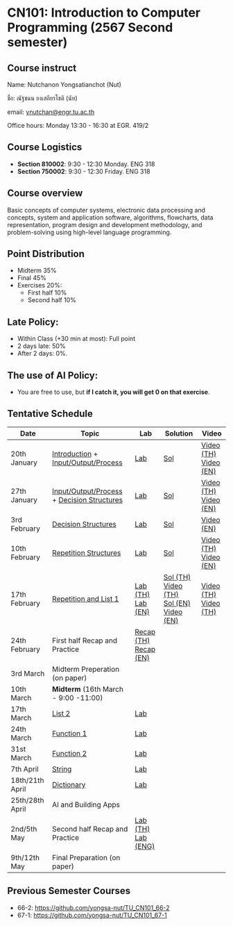 # CN101: Introduction to Computer Programming (2567 Second semester)

## Course instruct

Name: Nutchanon Yongsatianchot (Nut)

ชื่อ: ณัฐชนน ยงเสถียรโชติ (นัท)

email: ynutchan@engr.tu.ac.th

Office hours: Monday 13:30 - 16:30 at EGR. 419/2

## Course Logistics

- **Section 810002**: 9:30 - 12:30 Monday. ENG 318
- **Section 750002**: 9:30 - 12:30 Friday. ENG 318

## Course overview 
Basic concepts of computer systems, electronic data processing and concepts, system and application software, algorithms, flowcharts, data representation, program design and development methodology, and problem-solving using high-level language programming. 

## Point Distribution

- Midterm 35%
- Final 45%
- Exercises 20%:
  - First half 10%
  - Second half 10%

## Late Policy:
- Within Class (+30 min at most): Full point
- 2 days late: 50%
- After 2 days: 0%.

## The use of AI Policy:
- You are free to use, but **if I catch it, you will get 0 on that exercise**. 

## Tentative Schedule

|   Date  |  Topic  |  Lab  |  Solution | Video |
| ------- | ------- |  --------  | ----- | -------- |
| 20th January  | [Introduction](https://docs.google.com/presentation/d/1Qk_ynF9SxL73jiz2Nd5MouzB44k1Quc9pm4GIHw9dMU/edit?usp=sharing) + [Input/Output/Process](https://colab.research.google.com/github/yongsa-nut/TU_CN101_67-1/blob/main/Chapter_2_Input_Processing_and_Output.ipynb)          | [Lab](https://colab.research.google.com/github/yongsa-nut/TU_CN101_672/blob/main/Input_Output_Lab.ipynb)    | [Sol](https://colab.research.google.com/github/yongsa-nut/TU_CN101_67-2/blob/main/Input_Output_Lab_(sol).ipynb)      | [Video (TH)](https://tuipied-my.sharepoint.com/:v:/g/personal/nutchany_tu_ac_th/EZGukUfArB9KjtPuuLMEVlsBZ3cnSHmAzVT-O01VdRjWkw?e=YZwI7n&nav=eyJyZWZlcnJhbEluZm8iOnsicmVmZXJyYWxBcHAiOiJTdHJlYW1XZWJBcHAiLCJyZWZlcnJhbFZpZXciOiJTaGFyZURpYWxvZy1MaW5rIiwicmVmZXJyYWxBcHBQbGF0Zm9ybSI6IldlYiIsInJlZmVycmFsTW9kZSI6InZpZXcifX0%3D) <br> [Video (EN)](https://tuipied-my.sharepoint.com/:v:/g/personal/nutchany_tu_ac_th/EVUTtfkkntJMjhVc2G63tX8BgFzayhSIV37Pd1PTiMdizQ?e=V6qUlo&nav=eyJyZWZlcnJhbEluZm8iOnsicmVmZXJyYWxBcHAiOiJTdHJlYW1XZWJBcHAiLCJyZWZlcnJhbFZpZXciOiJTaGFyZURpYWxvZy1MaW5rIiwicmVmZXJyYWxBcHBQbGF0Zm9ybSI6IldlYiIsInJlZmVycmFsTW9kZSI6InZpZXcifX0%3D)      |
| 27th January  | [Input/Output/Process](https://colab.research.google.com/github/yongsa-nut/TU_CN101_67-1/blob/main/Chapter_2_Input_Processing_and_Output.ipynb) + [Decision Structures](https://colab.research.google.com/github/yongsa-nut/TU_CN101_67-1/blob/main/Chapter_3_Decision_Structures_and_Boolean_Logic.ipynb)   | [Lab](https://colab.research.google.com/github/yongsa-nut/TU_CN101_67-2/blob/main/Input_Output_Condition_Lab.ipynb)      | [Sol](https://colab.research.google.com/github/yongsa-nut/TU_CN101_67-2/blob/main/Input_Output_Condition_Lab_(sol).ipynb)     | [Video (TH)](https://tuipied.sharepoint.com/:v:/s/Section_ADAA5AF6-2A28-4898-BB07-0A330BECAF63/ESWDfjV3_2BDgCoESAYootsBK-_YhOplTUYTFe7Fq7LM8g?nav=eyJyZWZlcnJhbEluZm8iOnsicmVmZXJyYWxBcHAiOiJTdHJlYW1XZWJBcHAiLCJyZWZlcnJhbFZpZXciOiJTaGFyZURpYWxvZy1MaW5rIiwicmVmZXJyYWxBcHBQbGF0Zm9ybSI6IldlYiIsInJlZmVycmFsTW9kZSI6InZpZXcifX0%3D&e=hxtpIS) <br> [Video (EN)](https://tuipied.sharepoint.com/:v:/s/Section_BE494142-E1C1-4608-9FD6-DD719B727F4A/EXa6nNIg0t5NlpZ7w0ZyP8IByqiSQsWGrRU1xflxkWRfhw?nav=eyJyZWZlcnJhbEluZm8iOnsicmVmZXJyYWxBcHAiOiJTdHJlYW1XZWJBcHAiLCJyZWZlcnJhbFZpZXciOiJTaGFyZURpYWxvZy1MaW5rIiwicmVmZXJyYWxBcHBQbGF0Zm9ybSI6IldlYiIsInJlZmVycmFsTW9kZSI6InZpZXcifX0%3D&e=6d19vV)      |
| 3rd February  | [Decision Structures](https://colab.research.google.com/github/yongsa-nut/TU_CN101_67-1/blob/main/Chapter_3_Decision_Structures_and_Boolean_Logic.ipynb)   | [Lab](https://colab.research.google.com/github/yongsa-nut/TU_CN101_67-2/blob/main/Decision_Structure_Lab_(EN).ipynb)       | [Sol](https://colab.research.google.com/github/yongsa-nut/TU_CN101_67-2/blob/main/Decision_Structure_Lab_(Sol).ipynb)     | [Video (EN)](https://tuipied-my.sharepoint.com/:v:/g/personal/nutchany_tu_ac_th/EcJUD7yof79Eva-qk1ACn0AB_CPzRF_g3stRWeS9z_vMWQ?nav=eyJyZWZlcnJhbEluZm8iOnsicmVmZXJyYWxBcHAiOiJTdHJlYW1XZWJBcHAiLCJyZWZlcnJhbFZpZXciOiJTaGFyZURpYWxvZy1MaW5rIiwicmVmZXJyYWxBcHBQbGF0Zm9ybSI6IldlYiIsInJlZmVycmFsTW9kZSI6InZpZXcifX0%3D&e=WagyuN)       |
| 10th February | [Repetition Structures](https://colab.research.google.com/github/yongsa-nut/TU_CN101_67-1/blob/main/Chapter_4_Repitition_Structures.ipynb)   | [Lab](https://colab.research.google.com/github/yongsa-nut/TU_CN101_67-2/blob/main/Repetition_Structures_Lab.ipynb)       | [Sol](https://colab.research.google.com/github/yongsa-nut/TU_CN101_67-2/blob/main/Repetition_Structures_Lab_(Sol).ipynb)      | [Video (TH)](https://tuipied-my.sharepoint.com/:v:/g/personal/nutchany_tu_ac_th/EUU98-sxx4dNkrlYzap0ljgBQZKvo5BLiJz8gdG5s9ulNA?e=HKtPTV&nav=eyJyZWZlcnJhbEluZm8iOnsicmVmZXJyYWxBcHAiOiJTdHJlYW1XZWJBcHAiLCJyZWZlcnJhbFZpZXciOiJTaGFyZURpYWxvZy1MaW5rIiwicmVmZXJyYWxBcHBQbGF0Zm9ybSI6IldlYiIsInJlZmVycmFsTW9kZSI6InZpZXcifX0%3D)  <br> [Video (EN)](https://tuipied-my.sharepoint.com/:v:/g/personal/nutchany_tu_ac_th/Eehd8O6su1NFiOeZrt3U8aQBXGyX3ARHLcdo-vmhVRN_QA?nav=eyJyZWZlcnJhbEluZm8iOnsicmVmZXJyYWxBcHAiOiJTdHJlYW1XZWJBcHAiLCJyZWZlcnJhbFZpZXciOiJTaGFyZURpYWxvZy1MaW5rIiwicmVmZXJyYWxBcHBQbGF0Zm9ybSI6IldlYiIsInJlZmVycmFsTW9kZSI6InZpZXcifX0%3D&e=fD08y5)     |
| 17th February | [Repetition and List 1](https://colab.research.google.com/github/yongsa-nut/TU_CN101_67-1/blob/main/Chapter_5_List_and_Tuple.ipynb)     | [Lab (TH)](https://colab.research.google.com/github/yongsa-nut/TU_CN101_67-2/blob/main/Repetition_Structure_and_List_Lab.ipynb)  <br> [Lab (EN)](https://colab.research.google.com/github/yongsa-nut/TU_CN101_67-2/blob/main/Repetition_Structure_and_List_Lab_(EN).ipynb)    | [Sol (TH)](https://colab.research.google.com/github/yongsa-nut/TU_CN101_67-2/blob/main/Repetition_Structure_and_List_Lab_(Sol_TH).ipynb) [Video (TH)](https://tuipied-my.sharepoint.com/:v:/g/personal/nutchany_tu_ac_th/EVi1FFTbtHlCihiKF_y0o34BCHF3VuXWivvitAZ1FM_asw?e=do7oh5&nav=eyJyZWZlcnJhbEluZm8iOnsicmVmZXJyYWxBcHAiOiJTdHJlYW1XZWJBcHAiLCJyZWZlcnJhbFZpZXciOiJTaGFyZURpYWxvZy1MaW5rIiwicmVmZXJyYWxBcHBQbGF0Zm9ybSI6IldlYiIsInJlZmVycmFsTW9kZSI6InZpZXcifX0%3D) <br> [Sol (EN)](https://colab.research.google.com/github/yongsa-nut/TU_CN101_67-2/blob/main/Repetition_Structure_and_List_Lab_(Sol_EN).ipynb) [Video (EN)](https://tuipied-my.sharepoint.com/:v:/g/personal/nutchany_tu_ac_th/Eb94SrOF_ypDr_bzoUjDDekBTEmfznM8gfPFgrIFzFeKVg?e=NBdbQW&nav=eyJyZWZlcnJhbEluZm8iOnsicmVmZXJyYWxBcHAiOiJTdHJlYW1XZWJBcHAiLCJyZWZlcnJhbFZpZXciOiJTaGFyZURpYWxvZy1MaW5rIiwicmVmZXJyYWxBcHBQbGF0Zm9ybSI6IldlYiIsInJlZmVycmFsTW9kZSI6InZpZXcifX0%3D)     | [Video (TH)](https://tuipied-my.sharepoint.com/:v:/g/personal/nutchany_tu_ac_th/Ed-fq7KgF0hFj245Trk6iWgBpaVqPN2Vuxw00oux7Tb_ng?e=HOoFzd&nav=eyJyZWZlcnJhbEluZm8iOnsicmVmZXJyYWxBcHAiOiJTdHJlYW1XZWJBcHAiLCJyZWZlcnJhbFZpZXciOiJTaGFyZURpYWxvZy1MaW5rIiwicmVmZXJyYWxBcHBQbGF0Zm9ybSI6IldlYiIsInJlZmVycmFsTW9kZSI6InZpZXcifX0%3D)  <br> [Video (TH)](https://tuipied-my.sharepoint.com/:v:/g/personal/nutchany_tu_ac_th/ETylln2DyudIgwSVWh7pk-IBlNcccNJ5EI8VBYB6gCcjVA?e=JiQupf&nav=eyJyZWZlcnJhbEluZm8iOnsicmVmZXJyYWxBcHAiOiJTdHJlYW1XZWJBcHAiLCJyZWZlcnJhbFZpZXciOiJTaGFyZURpYWxvZy1MaW5rIiwicmVmZXJyYWxBcHBQbGF0Zm9ybSI6IldlYiIsInJlZmVycmFsTW9kZSI6InZpZXcifX0%3D)     |
| 24th February | First half Recap and Practice                | [Recap (TH)](https://colab.research.google.com/github/yongsa-nut/TU_CN101_67-2/blob/main/cn101_First_Half_Recap_(TH).ipynb) <br> [Recap (EN)](https://colab.research.google.com/github/yongsa-nut/TU_CN101_67-2/blob/main/cn101_First_Half_Recap_(EN).ipynb)  |      |        |
| 3rd March     | Midterm Preperation (on paper)                          |       |      |        |
| 10th March    | **Midterm** (16th March - 9:00 -11:00)                                 |       |      |        |
| 17th March    | [List 2](https://colab.research.google.com/github/yongsa-nut/TU_CN101_67-1/blob/main/Chapter_5_List_and_Tuple.ipynb)  | [Lab](https://colab.research.google.com/github/yongsa-nut/TU_CN101_67-2/blob/main/List_Lab.ipynb)      |      |        |
| 24th March    | [Function 1](https://colab.research.google.com/github/yongsa-nut/TU_CN101_67-1/blob/main/Chapter_5_Function.ipynb)    | [Lab](https://colab.research.google.com/github/yongsa-nut/TU_CN101_67-2/blob/main/Function_Lab_1.ipynb)      |      |        |
| 31st March    | [Function 2](https://colab.research.google.com/github/yongsa-nut/TU_CN101_67-1/blob/main/Chapter_5_Function.ipynb)    | [Lab](https://colab.research.google.com/github/yongsa-nut/TU_CN101_67-2/blob/main/Function_Lab_2.ipynb)      |      |        |
| 7th  April    | [String](https://colab.research.google.com/github/yongsa-nut/TU_CN101_67-1/blob/main/Chapter_7_Strings.ipynb)         | [Lab](https://colab.research.google.com/github/yongsa-nut/TU_CN101_67-2/blob/main/String_Lab.ipynb)      |      |        |
| 18th/21th April    | [Dictionary](https://colab.research.google.com/github/yongsa-nut/TU_CN101_67-1/blob/main/Dictionary.ipynb)       | [Lab](https://colab.research.google.com/github/yongsa-nut/TU_CN101_67-2/blob/main/Dictionary_Lab.ipynb)      |      |        |
| 25th/28th April    | AI and Building Apps                    |       |      |        |
| 2nd/5th May      | Second half Recap and Practice          | [Lab (TH)](https://colab.research.google.com/github/yongsa-nut/TU_CN101_67-2/blob/main/Recap_Lab_(TH).ipynb) <br> [Lab (ENG)](https://colab.research.google.com/github/yongsa-nut/TU_CN101_67-2/blob/main/Recap_Lab_(ENG).ipynb)      |      |        |
| 9th/12th May       | Final Preparation (on paper)                      |       |      |        |

## Previous Semester Courses
- 66-2: https://github.com/yongsa-nut/TU_CN101_66-2
- 67-1: https://github.com/yongsa-nut/TU_CN101_67-1
